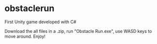 # obstaclerun
First Unity game developed with C#

Download the all files in a .zip, run "Obstacle Run.exe", use WASD keys to move around.
Enjoy!
